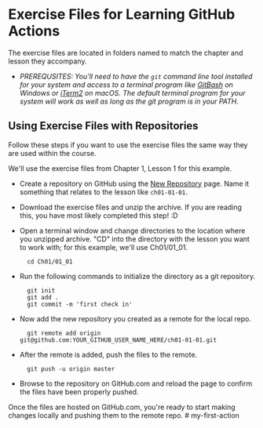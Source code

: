 # Exercise Files for Learning GitHub Actions

The exercise files are located in folders named to match the chapter and lesson they accompany.

- *PREREQUSITES: You'll need to have the `git` command line tool installed for your system and access to a terminal program like [GitBash](https://gitforwindows.org/) on Windows or [iTerm2](https://www.iterm2.com/) on macOS.  The default terminal program for your system will work as well as long as the git program is in your PATH.*

## Using Exercise Files with Repositories

Follow these steps if you want to use the exercise files the same way they are used within the course.

We'll use the exercise files from Chapter 1, Lesson 1 for this example.

- Create a repository on GitHub using the [New Repository](https://github.com/new) page.  Name it something that relates to the lesson like `ch01-01-01`.

- Download the exercise files and unzip the archive.  If you are reading this, you have most likely completed this step! :D

- Open a terminal window and change directories to the location where you unzipped archive.  "CD" into the directory with the lesson you want to work with; for this example, we'll use Ch01/01_01.

        cd Ch01/01_01

- Run the following commands to initialize the directory as a git repository.

        git init
        git add .
        git commit -m 'first check in'

- Now add the new repository you created as a remote for the local repo.

        git remote add origin git@github.com:YOUR_GITHUB_USER_NAME_HERE/ch01-01-01.git

- After the remote is added, push the files to the remote.

        git push -u origin master

 - Browse to the repository on GitHub.com and reload the page to confirm the files have been properly pushed.

Once the files are hosted on GitHub.com, you're ready to start making changes locally and pushing them to the remote repo.
#   m y - f i r s t - a c t i o n  
 